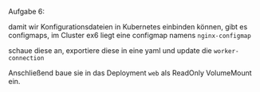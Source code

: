 Aufgabe 6:

damit wir Konfigurationsdateien in Kubernetes einbinden können, gibt es configmaps, im Cluster ex6 liegt eine configmap namens `nginx-configmap`

schaue diese an, exportiere diese in eine yaml und update die `worker-connection`

Anschließend baue sie in das Deployment `web` als ReadOnly VolumeMount ein.